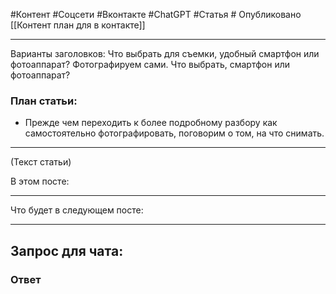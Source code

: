 #Контент #Соцсети #Вконтакте #ChatGPT #Статья # Опубликовано
[[Контент план для в контакте]]
_____________
Варианты заголовков:
Что выбрать для съемки, удобный смартфон или фотоаппарат?
Фотографируем сами. Что выбрать, смартфон или фотоаппарат?

### План статьи:
- Прежде чем переходить к более подробному разбору как самостоятельно фотографировать, поговорим о том, на что снимать.
__________
(Текст статьи)

В этом посте:




______
Что будет в следующем посте:


__________
## Запрос для чата:



### Ответ
